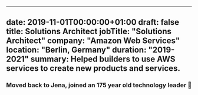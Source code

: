 
---
date: 2019-11-01T00:00:00+01:00
draft: false
title: Solutions Architect
jobTitle: "Solutions Architect"
company: "Amazon Web Services"
location: "Berlin, Germany"
duration: "2019-2021"
summary: Helped builders to use AWS services to create new products and services.
---
### Moved back to Jena, joined an 175 year old technology leader 🦄
